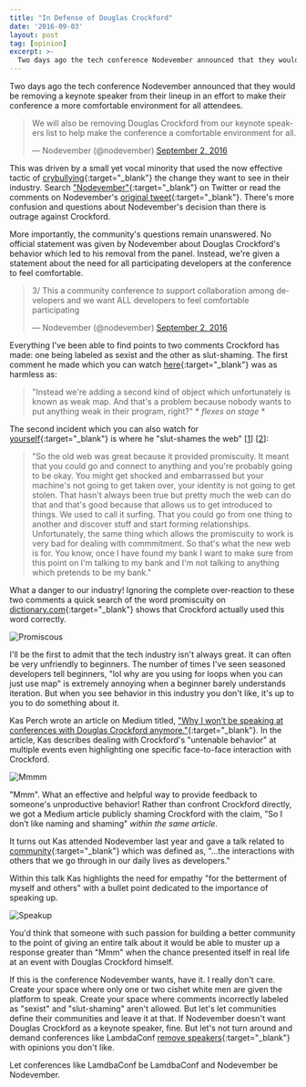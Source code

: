 ```yaml
---
title: "In Defense of Douglas Crockford"
date: '2016-09-03'
layout: post
tag: [opinion]
excerpt: >-
  Two days ago the tech conference Nodevember announced that they would be removing a keynote speaker from their lineup in an effort to make their conference a more comfortable environment for all attendees.
---
```


Two days ago the tech conference Nodevember announced that they would be removing a keynote speaker from their lineup in an effort to make their conference a more comfortable environment for all attendees.

<blockquote class="twitter-tweet" data-lang="en"><p lang="en" dir="ltr">We will also be removing Douglas Crockford from our keynote speakers list to help make the conference a comfortable environment for all.</p>&mdash; Nodevember (@nodevember) <a href="https://twitter.com/nodevember/status/771520648191483904">September 2, 2016</a></blockquote>
<script async src="//platform.twitter.com/widgets.js" charset="utf-8"></script>

This was driven by a small yet vocal minority that used the now effective tactic of [crybullying](http://www.urbandictionary.com/define.php?term=crybully){:target="_blank"} the change they want to see in their industry. Search ["Nodevember"](https://twitter.com/search?f=tweets&vertical=default&q=nodevember&src=typd){:target="_blank"} on Twitter or read the comments on Nodevember's [original tweet](https://twitter.com/nodevember/status/771520648191483904){:target="_blank"}. There's more confusion and questions about Nodevember's decision than there is outrage against Crockford.

More importantly, the community's questions remain unanswered. No official statement was given by Nodevember about Douglas Crockford's behavior which led to his removal from the panel. Instead, we're given a statement about the need for all participating developers at the conference to feel comfortable.

<blockquote class="twitter-tweet" data-conversation="none" data-lang="en"><p lang="en" dir="ltr">3/ This a community conference to support collaboration among developers and we want ALL developers to feel comfortable participating</p>&mdash; Nodevember (@nodevember) <a href="https://twitter.com/nodevember/status/771791340762005504">September 2, 2016</a></blockquote>
<script async src="//platform.twitter.com/widgets.js" charset="utf-8"></script>

Everything I've been able to find points to two comments Crockford has made: one being labeled as sexist and the other as slut-shaming. The first comment he made which you can watch [here](https://www.youtube.com/watch?v=rhV6hlL_wMc#t=15m15s){:target="_blank"} was as harmless as:

> "Instead we're adding a second kind of object which unfortunately is known as weak map. And that's a problem because nobody wants to put anything weak in their program, right?" * *flexes on stage* *

The second incident which you can also watch for [yourself](https://www.youtube.com/watch?v=0w6tZEbrHIY&feature=youtu.be&t=41m15s){:target="_blank"} is where he "slut-shames the web" [[1](https://twitter.com/nebrius/status/697491096926945281)] [[2](https://twitter.com/ag_dubs/status/666026590774673408)]:

> "So the old web was great because it provided promiscuity. It meant that you could go and connect to anything and you're probably going to be okay. You might get shocked and embarrassed but your machine's not going to get taken over, your identity is not going to get stolen. That hasn't always been true but pretty much the web can do that and that's good because that allows us to get introduced to things. We used to call it surfing. That you could go from one thing to another and discover stuff and start forming relationships. Unfortunately, the same thing which allows the promiscuity to work is very bad for dealing with commmitment. So that's what the new web is for. You know, once I have found my bank I want to make sure from this point on I'm talking to my bank and I'm not talking to anything which pretends to be my bank."

What a danger to our industry! Ignoring the complete over-reaction to these two comments a quick  search of the word promiscuity on [dictionary.com](http://www.dictionary.com/browse/promiscuous){:target="_blank"} shows that Crockford actually used this word correctly.

![Promiscous](https://i.imgur.com/7CjrlAK.png)

I'll be the first to admit that the tech industry isn't always great. It can often be very unfriendly to beginners. The number of times I've seen seasoned developers tell beginners, "lol why are you using for loops when you can just use map" is extremely annoying when a beginner barely understands iteration. But when you see behavior in this industry you don't like, it's up to you to do something about it.

Kas Perch wrote an article on Medium titled, ["Why I won’t be speaking at conferences with Douglas Crockford anymore."](https://medium.com/@nodebotanist/why-i-won-t-be-speaking-at-conferences-with-douglas-crockford-anymore-61bc29f028c8#.87591cy5u){:target="_blank"}. In the article, Kas describes dealing with Crockford's "untenable behavior" at multiple events even highlighting one specific face-to-face interaction with Crockford.

![Mmmm](https://i.imgur.com/481WbPG.png)

"Mmm". What an effective and helpful way to provide feedback to someone's unproductive behavior! Rather than confront Crockford directly, we got a Medium article publicly shaming Crockford with the claim, "So I don’t like naming and shaming" *within the same article*.

It turns out Kas attended Nodevember last year and gave a talk related to [community](https://www.youtube.com/watch?v=tBRGMcdAKzs){:target="_blank"} which was defined as, "...the interactions with others that we go through in our daily lives as developers."

Within this talk Kas highlights the need for empathy "for the betterment of myself and others" with a bullet point dedicated to the importance of speaking up.

![Speakup](https://i.imgur.com/OjszY85.jpg)

You'd think that someone with such passion for building a better community to the point of giving an entire talk about it would be able to muster up a response greater than "Mmm" when the chance presented itself in real life at an event with Douglas Crockford himself.

If this is the conference Nodevember wants, have it. I really don't care. Create your space where only one or two cishet white men are given the platform to speak. Create your space where comments incorrectly labeled as "sexist" and "slut-shaming" aren't allowed. But let's let communities define their communities and leave it at that. If Nodevember doesn't want Douglas Crockford as a keynote speaker, fine. But let's not turn around and demand conferences like LambdaConf [remove speakers](https://modelviewculture.com/news/lambda-conf-fuckery-white-supremacy-under-the-guise-of-inclusion){:target="_blank"} with opinions you don't like.

Let conferences like LamdbaConf be LamdbaConf and Nodevember be Nodevember.